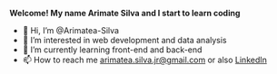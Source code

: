 <b>Welcome! My name Arimate Silva and I start to learn coding</b>

- 👋 Hi, I’m @Arimatea-Silva
- 👀 I’m interested in web development and data analysis
- 🌱 I’m currently learning front-end and back-end
- 📫 How to reach me arimatea.silva.jr@gmail.com or also <a href="https://www.linkedin.com/in/jos%C3%A9-de-arimat%C3%A9a-da-silva-junior-82b152123/">LinkedIn</a>

<!---
Arimatea-Silva/Arimatea-Silva is a ✨ special ✨ repository because its `README.md` (this file) appears on your GitHub profile.
You can click the Preview link to take a look at your changes.
--->
